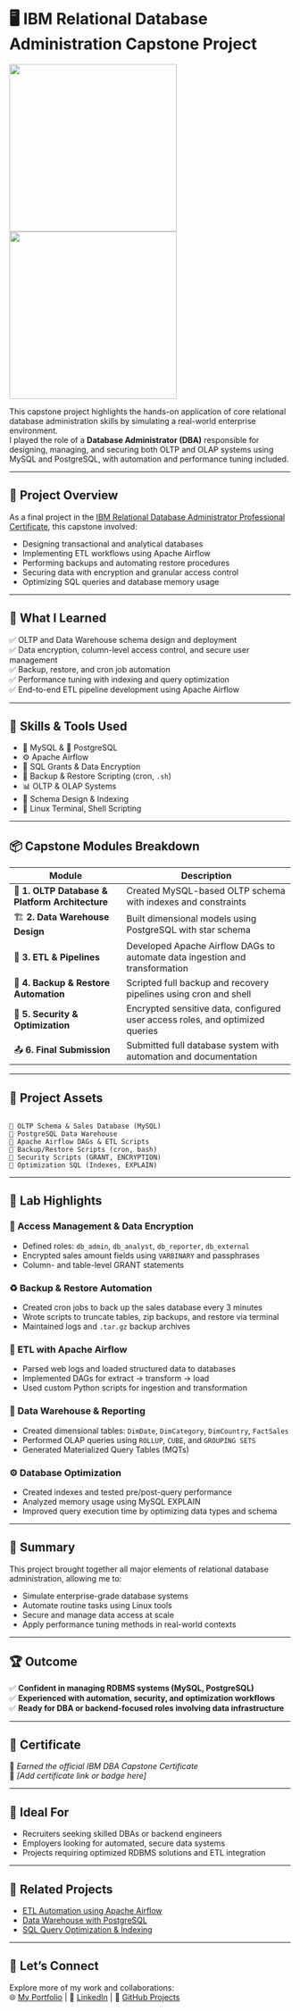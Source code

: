 
# 🖥️ IBM Relational Database Administration Capstone Project

<p float="left">
    <img src="https://images.credly.com/size/340x340/images/9a51c3c8-a871-4931-9933-98d38ec98b16/Coursera_20Relational_20DB_20Administrator_20Capstone.png" width="300" />
    <img src="https://i.postimg.cc/VkjN94rY/phpmyadmin.jpg" width="300" />
</p>

This capstone project highlights the hands-on application of core relational database administration skills by simulating a real-world enterprise environment.  
I played the role of a **Database Administrator (DBA)** responsible for designing, managing, and securing both OLTP and OLAP systems using MySQL and PostgreSQL, with automation and performance tuning included.

---

## 🚀 Project Overview

As a final project in the [IBM Relational Database Administrator Professional Certificate](https://www.coursera.org/professional-certificates/ibm-database-administrator), this capstone involved:

- Designing transactional and analytical databases  
- Implementing ETL workflows using Apache Airflow  
- Performing backups and automating restore procedures  
- Securing data with encryption and granular access control  
- Optimizing SQL queries and database memory usage  

---

## 🧠 What I Learned

✅ OLTP and Data Warehouse schema design and deployment  
✅ Data encryption, column-level access control, and secure user management  
✅ Backup, restore, and cron job automation  
✅ Performance tuning with indexing and query optimization  
✅ End-to-end ETL pipeline development using Apache Airflow

---

## 🧰 Skills & Tools Used

- 🐬 MySQL & 🐘 PostgreSQL  
- ⚙️ Apache Airflow  
- 🔐 SQL Grants & Data Encryption  
- 💾 Backup & Restore Scripting (cron, `.sh`)  
- 📊 OLTP & OLAP Systems  
- 🧱 Schema Design & Indexing  
- 🐧 Linux Terminal, Shell Scripting  

---

## 📦 Capstone Modules Breakdown

| Module | Description |
|--------|-------------|
| 🔧 **1. OLTP Database & Platform Architecture** | Created MySQL-based OLTP schema with indexes and constraints |
| 🏗️ **2. Data Warehouse Design** | Built dimensional models using PostgreSQL with star schema |
| 🔁 **3. ETL & Pipelines** | Developed Apache Airflow DAGs to automate data ingestion and transformation |
| 💾 **4. Backup & Restore Automation** | Scripted full backup and recovery pipelines using cron and shell |
| 🔐 **5. Security & Optimization** | Encrypted sensitive data, configured user access roles, and optimized queries |
| 📤 **6. Final Submission** | Submitted full database system with automation and documentation |

---

## 📂 Project Assets

```

📁 OLTP Schema & Sales Database (MySQL)
📁 PostgreSQL Data Warehouse
📁 Apache Airflow DAGs & ETL Scripts
📁 Backup/Restore Scripts (cron, bash)
📁 Security Scripts (GRANT, ENCRYPTION)
📁 Optimization SQL (Indexes, EXPLAIN)

```

---

## 🧪 Lab Highlights

### 🔐 Access Management & Data Encryption  
- Defined roles: `db_admin`, `db_analyst`, `db_reporter`, `db_external`  
- Encrypted sales amount fields using `VARBINARY` and passphrases  
- Column- and table-level GRANT statements

### ♻️ Backup & Restore Automation  
- Created cron jobs to back up the sales database every 3 minutes  
- Wrote scripts to truncate tables, zip backups, and restore via terminal  
- Maintained logs and `.tar.gz` backup archives

### 🔁 ETL with Apache Airflow  
- Parsed web logs and loaded structured data to databases  
- Implemented DAGs for extract → transform → load  
- Used custom Python scripts for ingestion and transformation

### 🧱 Data Warehouse & Reporting  
- Created dimensional tables: `DimDate`, `DimCategory`, `DimCountry`, `FactSales`  
- Performed OLAP queries using `ROLLUP`, `CUBE`, and `GROUPING SETS`  
- Generated Materialized Query Tables (MQTs)

### ⚙️ Database Optimization  
- Created indexes and tested pre/post-query performance  
- Analyzed memory usage using MySQL EXPLAIN  
- Improved query execution time by optimizing data types and schema

---

## 🧠 Summary

This project brought together all major elements of relational database administration, allowing me to:
- Simulate enterprise-grade database systems  
- Automate routine tasks using Linux tools  
- Secure and manage data access at scale  
- Apply performance tuning methods in real-world contexts

---

## 🏆 Outcome

✅ **Confident in managing RDBMS systems (MySQL, PostgreSQL)**  
✅ **Experienced with automation, security, and optimization workflows**  
✅ **Ready for DBA or backend-focused roles involving data infrastructure**

---

## 📜 Certificate

📄 *Earned the official IBM DBA Capstone Certificate*  
🔗 *[Add certificate link or badge here]*

---

## 💼 Ideal For

- Recruiters seeking skilled DBAs or backend engineers  
- Employers looking for automated, secure data systems  
- Projects requiring optimized RDBMS solutions and ETL integration

---

## 🔗 Related Projects

- [ETL Automation using Apache Airflow](#)
- [Data Warehouse with PostgreSQL](#)
- [SQL Query Optimization & Indexing](#)

---

## 🤝 Let’s Connect

Explore more of my work and collaborations:  
🌐 [My Portfolio](#) | 💼 [LinkedIn](#) | 📂 [GitHub Projects](#)


